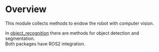 # Overview

This module collects methods to endow the robot with computer vision.  

In [object_recognition](./object_recognition) there are methods for object detection and segmentation.  
Both packages have ROS2 integration.
